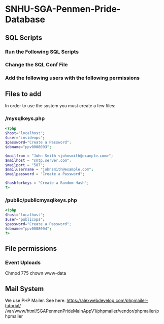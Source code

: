 # SNHU-SGA-Penmen-Pride-Database
## SQL Scripts
### Run the Following SQL Scripts

### Change the SQL Conf File

### Add the following users with the following permissions

## Files to add
In order to use the system you must create a few files:
### /mysqlkeys.php
```php
<?php
$host="localhost";
$user="insideops";
$password="Create a Password";
$dbname="ppv0008003";

$mailfrom = "John Smith <johnsmith@example.com>";
$mailhost = "smtp.server.com";
$mailport = "587";
$mailusername = "johnsmith@example.com";
$mailpassword = "Create a Password";

$hashforkeys = "Create a Random Hash";
?>
```
### /public/publicmysqlkeys.php
```php
<?php
$host="localhost";
$user="publicops";
$password="Create a Password";
$dbname="ppv0008004";
?>
```
## File permissions
### Event Uploads
Chmod 775
chown www-data

## Mail System
We use PHP Mailer. See here: https://alexwebdevelop.com/phpmailer-tutorial/
/var/www/html/SGAPenmenPrideMainAppV1/phpmailer/vendor/phpmailer/phpmailer
